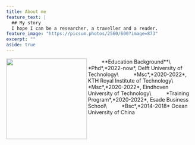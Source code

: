 ```yaml
---
title: About me
feature_text: |
  ## My story
  I hope I can be a researcher, a traveller and a reader.
feature_image: "https://picsum.photos/2560/600?image=873"
excerpt: ""
aside: true
---
```


<img src="https://media-exp1.licdn.com/dms/image/D4D03AQE7uX2AJwOgWw/profile-displayphoto-shrink_800_800/0/1643229835687?e=1675900800&v=beta&t=c_GLHH0bS1t09uGHaIF1Gcr-HAGQvMA04DijBqRHdKE" width="217" align="left"/> 
&emsp; &emsp; **Education Background**\
&emsp; &emsp; *Phd*,*2022-now*, Delft University of Technology\
&emsp; &emsp; *Msc*,*2020-2022*, KTH Royal Institute of Technology\
&emsp; &emsp; *Msc*,*2020-2022*, Eindhoven University of Technology\
&emsp; &emsp; *Training Program*,*2020-2022*, Esade Business School\
&emsp; &emsp; *Bsc*,*2014-2018* Ocean University of China

